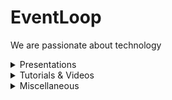 # EventLoop
We are passionate about technology

<details>
  <summary>Presentations</summary>
  <br>
  <ul>
    <li>
      <a href="http://eventloop.gr/Education/TechTalentSchool/flexbox/#/">Flexbox</a>
    </li>
    <li>
      <a href="http://eventloop.gr/web/fundamentals/#/">The Web Oversimplified</a>
    </li>
    <li>
      <a href="http://eventloop.gr/frontend/html5/apis.html#/">HTML5 APIs</a>
    </li>
    <li>
      <a href="http://eventloop.gr/Education/tmp/prototype/presentation/index.html#/">The Object Prototype &amp; Prototypal Inheritance in JavaScript</a>
    </li>
    <li>
      <a href="http://eventloop.gr/Education/afdemp/Bootstrap/index.html#/">Bootstrap v4</a>
    </li>
    <li>
      <a href="http://eventloop.gr/Education/TechTalentSchool/javascript/introduction.html#/">Introduction to JavaScript - JavaScript Fundamentals</a>
    </li>
    <li>
      <a href="http://eventloop.gr/Education/TechTalentSchool/javascript/intermediate.html#/">Intermediate JavaScript</a>
    </li>
    <li>
      <a href="http://eventloop.gr/Education/TechTalentSchool/javascript/advanced.html#/">Advanced JavaScript <em>(Work in progress)</em></a>
    </li>
    <li>
      <a href="http://eventloop.gr/Education/TechTalentSchool/javascript/reactjs/index.html#/">React.JS</a>
    </li>
    <li>
      <a href="http://eventloop.gr/Education/TechTalentSchool/nodejs/introduction.html#">Introduction to Node.JS</a>
    </li>
</ul>
</details>

<details>
  <summary>Tutorials & Videos</summary>
  <br>
  <ul>
    <li>
      <a href="https://scrimba.com/c/cz6vpwTw">Facebook Like Button with HTML, CSS and JavaScript | Interactive Screencast @ Scrimba.com </a>[ Ελληνικά ]
    </li>
    <li>
      <a href="https://www.youtube.com/watch?v=yB_oh7WgRU8">Web Scraping with JavaScript for the lazy developer</a>
    </li>
    <li>
      <a href="https://www.youtube.com/watch?v=Hy0pQXVm52k">DOM Manipulation and Performance in JavaScript: Optimizing Loops</a>
    </li>
    <li>
      <a href="https://www.youtube.com/watch?v=a0ySy_u5uo8">Creating a Movies JSON API Server using Express.JS</a>
    </li>
</ul>
</details>

<details>
  <summary>Miscellaneous</summary>
  <br>
  <ul>
    <li><a href="https://github.com/kostasx/EventLoop/tree/master/Education/tips">Tips for Developers</a></li>
  </ul>
</details>
